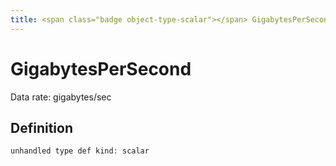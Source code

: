 ```yaml
---
title: <span class="badge object-type-scalar"></span> GigabytesPerSecond
---
```

# <span class="badge object-type-scalar"></span> GigabytesPerSecond

Data rate: gigabytes/sec

## Definition

```php
unhandled type def kind: scalar
```
